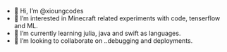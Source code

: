 - 👋 Hi, I’m @xioungcodes
- 👀 I’m interested in Minecraft related experiments with code, tenserflow and ML.
- 🌱 I’m currently learning julia, java and swift as languages.
- 💞️ I’m looking to collaborate on ..debugging and deployments.

<!---
xioungcodes/xioungcodes is a ✨ special ✨ repository because its `README.md` (this file) appears on your GitHub profile.
You can click the Preview link to take a look at your changes.
--->
